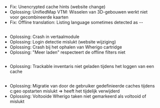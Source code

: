 ##
- Fix: Unencrypted cache hints (website change)
- Oplossing: UnifiedMap VTM: Wisselen van 3D-gebouwen werkt niet voor gecombineerde kaarten
- Fix: Offline translation: Listing language sometimes detected as --

##
- Oplossing: Crash in vertaalmodule
- Oplossing: Login detectie mislukt (website wijziging)
- Oplossing: Crash bij het ophalen van Wherigo cartridge
- Oplossing: "Meer laden" respecteert de offline filters niet

##
- Oplossing: Trackable inventaris niet geladen tijdens het loggen van een cache

##
- Oplossing: Migratie van door de gebruiker gedefinieerde caches tijdens c:geo opstarten mislukt => heeft het tijdelijk verwijderd
- Oplossing: Voltooide Wherigo taken niet gemarkeerd als voltooid of mislukt




